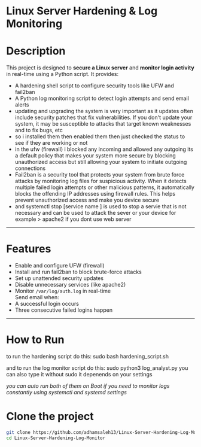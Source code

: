 #  Linux Server Hardening & Log Monitoring

# Description

This project is designed to **secure a Linux server** and **monitor login activity** in real-time using a Python script. It provides:

- A hardening shell script to configure security tools like UFW and fail2ban
- A Python log monitoring script to detect login attempts and send email alerts
- updating and upgrading the system is very important as it updates often include security patches that fix vulnerabilities. If you don't update your system, it may be susceptible to attacks that target known weaknesses and to fix bugs, etc
- so i installed them then enabled them then just checked the status to see if they are working or not
- in the ufw (firewall) i blocked any incoming and allowed any outgoing its a default policy that makes your system more secure by blocking unauthorized access but still allowing your system to initiate outgoing connections
- Fail2ban is a security tool that protects your system from brute force attacks by monitoring log files for suspicious activity. When it detects multiple failed login attempts or other malicious patterns, it automatically blocks the offending IP addresses using firewall rules. This helps prevent unauthorized access and make you device secure
- and systemctl stop [service name ] is used to stop a servie that is not necessary and can be used to attack the sever or your device for example > apache2 if you dont use web server
  











---

# Features

* Enable and configure UFW (firewall)  
* Install and run fail2ban to block brute-force attacks  
* Set up unattended security updates  
* Disable unnecessary services (like apache2)  
* Monitor `/var/log/auth.log` in real-time  
 Send email when:
* A successful login occurs
* Three consecutive failed logins happen

---

# How to Run
to run the hardening script do this: 
sudo bash hardening_script.sh

and to run the log monitor script do this: 
sudo python3 log_analyst.py
you can also type it without sudo it depenends on your settings

*you can auto run both of them on Boot if you need to monitor logs constantly using systemctl and systemd settings*


# Clone the project

```bash
git clone https://github.com/adhamsaleh13/Linux-Server-Hardening-Log-Monitor.git
cd Linux-Server-Hardening-Log-Monitor

